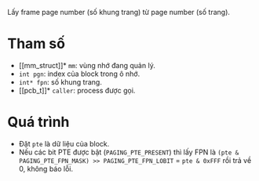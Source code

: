 Lấy frame page number (số khung trang) từ page number (số trang).
# Tham số
- [[mm_struct]]* `mm`: vùng nhớ đang quản lý.
- `int pgn`: index của block trong ô nhớ.
- `int* fpn`: số khung trang.
- [[pcb_t]]* `caller`: process được gọi.
# Quá trình
- Đặt `pte` là dữ liệu của block.
- Nếu các bit PTE được bật (`PAGING_PTE_PRESENT`) thì lấy FPN là `(pte & PAGING_PTE_FPN_MASK) >> PAGING_PTE_FPN_LOBIT` = `pte & 0xFFF` rồi trả về 0, không báo lỗi.